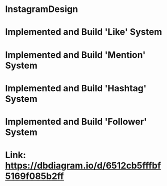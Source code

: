 # InstagramDesign

# Implemented and Build 'Like' System

# Implemented and Build 'Mention' System

# Implemented and Build 'Hashtag' System

# Implemented and Build 'Follower' System

# Link: https://dbdiagram.io/d/6512cb5fffbf5169f085b2ff
